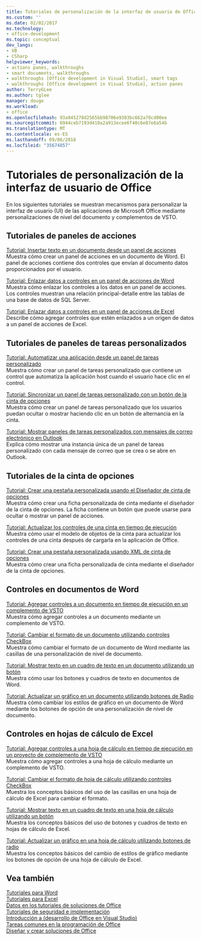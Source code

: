 ```yaml
---
title: Tutoriales de personalización de la interfaz de usuario de Office
ms.custom: ''
ms.date: 02/02/2017
ms.technology:
- office-development
ms.topic: conceptual
dev_langs:
- VB
- CSharp
helpviewer_keywords:
- actions panes, walkthroughs
- smart documents, walkthroughs
- walkthroughs [Office development in Visual Studio], smart tags
- walkthroughs [Office development in Visual Studio], action panes
author: TerryGLee
ms.author: tglee
manager: douge
ms.workload:
- office
ms.openlocfilehash: 93a945278d2565bb98706e9303bc662a78cd00ee
ms.sourcegitcommit: 6944ceb7193d410a2a913ecee6f40c6e87e8a54b
ms.translationtype: MT
ms.contentlocale: es-ES
ms.lasthandoff: 09/06/2018
ms.locfileid: "35674857"
---
```

# <a name="office-ui-customization-walkthroughs"></a>Tutoriales de personalización de la interfaz de usuario de Office
  En los siguientes tutoriales se muestran mecanismos para personalizar la interfaz de usuario (UI) de las aplicaciones de Microsoft Office mediante personalizaciones de nivel del documento y complementos de VSTO.  
  
## <a name="actions-pane-walkthroughs"></a>Tutoriales de paneles de acciones  
 [Tutorial: Insertar texto en un documento desde un panel de acciones](../vsto/walkthrough-inserting-text-into-a-document-from-an-actions-pane.md)  
 Muestra cómo crear un panel de acciones en un documento de Word. El panel de acciones contiene dos controles que envían al documento datos proporcionados por el usuario.  
  
 [Tutorial: Enlazar datos a controles en un panel de acciones de Word](../vsto/walkthrough-binding-data-to-controls-on-a-word-actions-pane.md)  
 Muestra cómo enlazar los controles a los datos en un panel de acciones. Los controles muestran una relación principal-detalle entre las tablas de una base de datos de SQL Server.  
  
 [Tutorial: Enlazar datos a controles en un panel de acciones de Excel](../vsto/walkthrough-binding-data-to-controls-on-an-excel-actions-pane.md)  
 Describe cómo agregar controles que estén enlazados a un origen de datos a un panel de acciones de Excel.  
  
## <a name="custom-task-pane-walkthroughs"></a>Tutoriales de paneles de tareas personalizados  
 [Tutorial: Automatizar una aplicación desde un panel de tareas personalizado](../vsto/walkthrough-automating-an-application-from-a-custom-task-pane.md)  
 Muestra cómo crear un panel de tareas personalizado que contiene un control que automatiza la aplicación host cuando el usuario hace clic en el control.  
  
 [Tutorial: Sincronizar un panel de tareas personalizado con un botón de la cinta de opciones](../vsto/walkthrough-synchronizing-a-custom-task-pane-with-a-ribbon-button.md)  
 Muestra cómo crear un panel de tareas personalizado que los usuarios puedan ocultar o mostrar haciendo clic en un botón de alternancia en la cinta.  
  
 [Tutorial: Mostrar paneles de tareas personalizados con mensajes de correo electrónico en Outlook](../vsto/walkthrough-displaying-custom-task-panes-with-e-mail-messages-in-outlook.md)  
 Explica cómo mostrar una instancia única de un panel de tareas personalizado con cada mensaje de correo que se crea o se abre en Outlook.  
  
## <a name="ribbon-walkthroughs"></a>Tutoriales de la cinta de opciones  
 [Tutorial: Crear una pestaña personalizada usando el Diseñador de cinta de opciones](../vsto/walkthrough-creating-a-custom-tab-by-using-the-ribbon-designer.md)  
 Muestra cómo crear una ficha personalizada de cinta mediante el diseñador de la cinta de opciones. La ficha contiene un botón que puede usarse para ocultar o mostrar un panel de acciones.  
  
 [Tutorial: Actualizar los controles de una cinta en tiempo de ejecución](../vsto/walkthrough-updating-the-controls-on-a-ribbon-at-run-time.md)  
 Muestra cómo usar el modelo de objetos de la cinta para actualizar los controles de una cinta después de cargarla en la aplicación de Office.  
  
 [Tutorial: Crear una pestaña personalizada usando XML de cinta de opciones](../vsto/walkthrough-creating-a-custom-tab-by-using-ribbon-xml.md)  
 Muestra cómo crear una ficha personalizada de cinta mediante el diseñador de la cinta de opciones.  
  
## <a name="controls-on-word-documents"></a>Controles en documentos de Word  
 [Tutorial: Agregar controles a un documento en tiempo de ejecución en un complemento de VSTO](../vsto/walkthrough-adding-controls-to-a-document-at-run-time-in-a-vsto-add-in.md)  
 Muestra cómo agregar controles a un documento mediante un complemento de VSTO.  
  
 [Tutorial: Cambiar el formato de un documento utilizando controles CheckBox](../vsto/walkthrough-changing-document-formatting-using-checkbox-controls.md)  
 Muestra cómo cambiar el formato de un documento de Word mediante las casillas de una personalización de nivel de documento.  
  
 [Tutorial: Mostrar texto en un cuadro de texto en un documento utilizando un botón](../vsto/walkthrough-displaying-text-in-a-text-box-in-a-document-using-a-button.md)  
 Muestra cómo usar los botones y cuadros de texto en documentos de Word.  
  
 [Tutorial: Actualizar un gráfico en un documento utilizando botones de Radio](../vsto/walkthrough-updating-a-chart-in-a-document-using-radio-buttons.md)  
 Muestra cómo cambiar los estilos de gráfico en un documento de Word mediante los botones de opción de una personalización de nivel de documento.  
  
## <a name="controls-on-excel-worksheets"></a>Controles en hojas de cálculo de Excel  
 [Tutorial: Agregar controles a una hoja de cálculo en tiempo de ejecución en un proyecto de complemento de VSTO](../vsto/walkthrough-adding-controls-to-a-worksheet-at-run-time-in-vsto-add-in-project.md)  
 Muestra cómo agregar controles a una hoja de cálculo mediante un complemento de VSTO.  
  
 [Tutorial: Cambiar el formato de hoja de cálculo utilizando controles CheckBox](../vsto/walkthrough-changing-worksheet-formatting-using-checkbox-controls.md)  
 Muestra los conceptos básicos del uso de las casillas en una hoja de cálculo de Excel para cambiar el formato.  
  
 [Tutorial: Mostrar texto en un cuadro de texto en una hoja de cálculo utilizando un botón](../vsto/walkthrough-displaying-text-in-a-text-box-in-a-worksheet-using-a-button.md)  
 Muestra los conceptos básicos del uso de botones y cuadros de texto en hojas de cálculo de Excel.  
  
 [Tutorial: Actualizar un gráfico en una hoja de cálculo utilizando botones de radio](../vsto/walkthrough-updating-a-chart-in-a-worksheet-using-radio-buttons.md)  
 Muestra los conceptos básicos del cambio de estilos de gráfico mediante los botones de opción de una hoja de cálculo de Excel.  
  
## <a name="see-also"></a>Vea también  
 [Tutoriales para Word](../vsto/walkthroughs-using-word.md)   
 [Tutoriales para Excel](../vsto/walkthroughs-using-excel.md)   
 [Datos en los tutoriales de soluciones de Office](../vsto/data-in-office-solutions-walkthroughs.md)   
 [Tutoriales de seguridad e implementación](../vsto/security-and-deployment-walkthroughs.md)   
 [Introducción a &#40;desarrollo de Office en Visual Studio&#41;](../vsto/getting-started-office-development-in-visual-studio.md)   
 [Tareas comunes en la programación de Office](../vsto/common-tasks-in-office-programming.md)   
 [Diseñar y crear soluciones de Office](../vsto/designing-and-creating-office-solutions.md)  
  
  